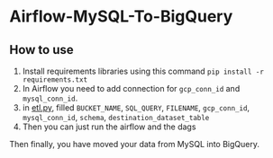 # Airflow-MySQL-To-BigQuery

## How to use

1. Install requirements libraries using this command ```pip install -r requirements.txt```
2. In Airflow you need to add connection for ```gcp_conn_id``` and ```mysql_conn_id```. 
3. in [etl.py](etl.py), filled ```BUCKET_NAME```, ```SQL_QUERY```, ```FILENAME```, ```gcp_conn_id```, ```mysql_conn_id```, ```schema```, ```destination_dataset_table```
4. Then you can just run the airflow and the dags

Then finally, you have moved your data from MySQL into BigQuery.



